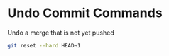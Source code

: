 Undo Commit Commands
=====

Undo a merge that is not yet pushed

```bash
git reset --hard HEAD~1
```
